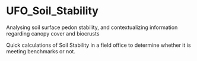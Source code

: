 # UFO_Soil_Stability
Analysing soil surface pedon stability, and contextualizing information regarding canopy cover and biocrusts

Quick calculations of Soil Stability in a field office to determine whether it is meeting benchmarks or not.
